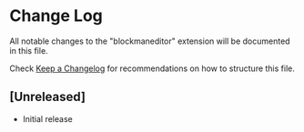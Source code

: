 # Change Log

All notable changes to the "blockmaneditor" extension will be documented in this file.

Check [Keep a Changelog](http://keepachangelog.com/) for recommendations on how to structure this file.

## [Unreleased]

- Initial release